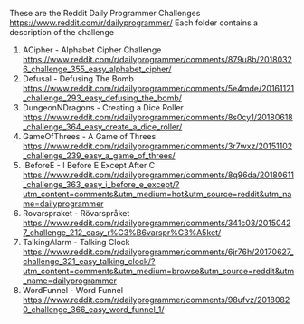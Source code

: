 These are the Reddit Daily Programmer Challenges https://www.reddit.com/r/dailyprogrammer/
Each folder contains a description of the challenge

1. ACipher - Alphabet Cipher Challenge https://www.reddit.com/r/dailyprogrammer/comments/879u8b/20180326_challenge_355_easy_alphabet_cipher/
2. Defusal - Defusing The Bomb https://www.reddit.com/r/dailyprogrammer/comments/5e4mde/20161121_challenge_293_easy_defusing_the_bomb/
3. DungeonNDragons - Creating a Dice Roller https://www.reddit.com/r/dailyprogrammer/comments/8s0cy1/20180618_challenge_364_easy_create_a_dice_roller/
4. GameOfThrees - A Game of Threes https://www.reddit.com/r/dailyprogrammer/comments/3r7wxz/20151102_challenge_239_easy_a_game_of_threes/
5. IBeforeE - I Before E Except After C https://www.reddit.com/r/dailyprogrammer/comments/8q96da/20180611_challenge_363_easy_i_before_e_except/?utm_content=comments&utm_medium=hot&utm_source=reddit&utm_name=dailyprogrammer
6. Rovarspraket - Rövarspråket https://www.reddit.com/r/dailyprogrammer/comments/341c03/20150427_challenge_212_easy_r%C3%B6varspr%C3%A5ket/
7. TalkingAlarm - Talking Clock https://www.reddit.com/r/dailyprogrammer/comments/6jr76h/20170627_challenge_321_easy_talking_clock/?utm_content=comments&utm_medium=browse&utm_source=reddit&utm_name=dailyprogrammer
8. WordFunnel - Word Funnel https://www.reddit.com/r/dailyprogrammer/comments/98ufvz/20180820_challenge_366_easy_word_funnel_1/
